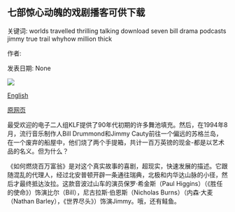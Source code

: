 ## 七部惊心动魄的戏剧播客可供下载

关键词: worlds travelled thrilling talking download seven bill drama podcasts jimmy true trail whyhow million thick

作者: 

发表日期: None

![](https://ichef.bbci.co.uk/images/ic/1200x675/p088zs96.jpg)

[English](Seven%20thrilling%20drama%20podcasts%20to%20download.md)

[原网页](https://www.bbc.co.uk/programmes/articles/5WvjXv2GNWzqnGN0Y0yxQ3n/seven-thrilling-drama-podcasts-to-download)

最受欢迎的电子二人组KLF提供了90年代初期的许多舞池填充。然后，在1994年8月，流行音乐制作人Bill Drummond和Jimmy Cauty前往一个偏远的苏格兰岛，在一个废弃的船屋中，他们烧了两个手提箱，共计一百万英镑的现金-都是以艺术品的名义。但为什么？

《如何燃烧百万富翁》是对这个真实故事的喜剧，超现实，快速发展的描述。它跟随混乱的代理人，经过北安普顿开辟一条通往瑞典，北极和内华达山脉的小径，然后才最终抵达汝拉。这款音波过山车的演员保罗·希金斯（Paul Higgins）（《胜任的使命》）饰演比尔（Bill），尼古拉斯·伯恩斯（Nicholas Burns）（内森·大麦（Nathan Barley），《世界尽头》）饰演Jimmy。哦，还有鲑鱼。